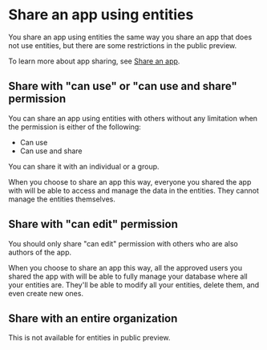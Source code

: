<properties
	pageTitle="Share an app using entities | Microsoft Common Data Model"
	description="Share an app in PowerApps using entities"
	services="powerapps"
	documentationCenter="na"
	authors="guangyang"
	manager="erikre"
	editor=""
	tags=""/>

<tags
   ms.service="powerapps"
   ms.devlang="na"
   ms.topic="article"
   ms.tgt_pltfrm="na"
   ms.workload="na"
   ms.date="07/21/2016"
   ms.author="karthikb"/>

# Share an app using entities

You share an app using entities the same way you share an app that does not use entities, but there are some restrictions in the public preview.

To learn more about app sharing, see [Share an app](share-app.md).

## Share with "can use" or "can use and share" permission

You can share an app using entities with others without any limitation when the permission is either of the following:

* Can use
* Can use and share

You can share it with an individual or a group.

When you choose to share an app this way, everyone you shared the app with will be able to access and manage the data in the entities. They cannot manage the entities themselves.

## Share with "can edit" permission

You should only share "can edit" permission with others who are also authors of the app.

When you choose to share an app this way, all the approved users you shared the app with will be able to fully manage your database where all your entities are. They'll be able to modify all your entities, delete them, and even create new ones.

## Share with an entire organization

This is not available for entities in public preview.
